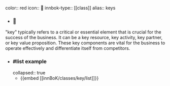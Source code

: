 color:: red
icon:: 🔑
innbok-type:: [[class]]
alias:: keys

- ### 🔖 
"key" typically refers to a critical or essential element that is crucial for the success of the business. It can be a key resource, key activity, key partner, or key value proposition. These key components are vital for the business to operate effectively and differentiate itself from competitors.
- ### #list example
  collapsed:: true
  - {{embed [[innBoK/classes/key/list]]}}



